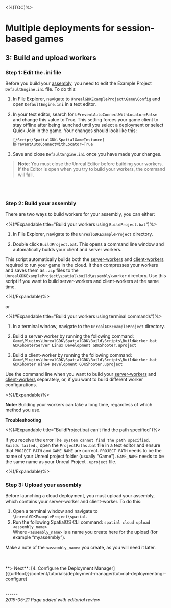 <%(TOC)%>
# Multiple deployments for session-based games
## 3: Build and upload workers 

### Step 1: Edit the .ini file

Before you build your [assembly]({{urlRoot}}/content/glossary#assembly), you need to edit the Example Project `DefaultEngine.ini` file. To do this:

1. In File Explorer, navigate to `UnrealGDKExampleProject\Game\Config` and open `DefaultEngine.ini` in a text editor.
1. In your text editor, search for `bPreventAutoConnectWithLocator=False` and change this value to `True`. This setting forces your game client to stay offline after being launched until you select a deployment or select Quick Join in the game. Your changes should look like this:
    
    ```
    [/Script/SpatialGDK.SpatialGameInstance]
    bPreventAutoConnectWithLocator=True
    ```
1. Save and close `DefaultEngine.ini` once you have made your changes. 

> **Note**: You must close the Unreal Editor before building your workers. If the Editor is open when you try to build your workers, the command will fail.
</br>
</br>

### Step 2: Build your assembly

There are two ways to build workers for your assembly, you can either:

<%(#Expandable title="Build your workers using `BuildProject.bat`")%>

1. In File Explorer, navigate to the `UnrealGDKExampleProject` directory.

2. Double click `BuildProject.bat`. This opens a command line window and automatically builds your client and server workers.

This script automatically builds both the [server-workers]({{urlRoot}}/content/glossary#server-workers) and [client-workers]({{urlRoot}}/content/glossary#client-workers) required to run your game in the cloud. It then compresses your workers and saves them as `.zip` files to the `UnrealGDKExampleProject\spatial\build\assembly\worker` directory. Use this script if you want to build server-workers and client-workers at the same time.

<%(/Expandable)%>

or

<%(#Expandable title="Build your workers using terminal commands")%>

1. In a terminal window, navigate to the `UnrealGDKExampleProject` directory.

1. Build a server-worker by running the following command: `Game\Plugins\UnrealGDK\SpatialGDK\Build\Scripts\BuildWorker.bat GDKShooterServer Linux Development GDKShooter.uproject`
2. Build a client-worker by running the following command: `Game\Plugins\UnrealGDK\SpatialGDK\Build\Scripts\BuildWorker.bat GDKShooter Win64 Development GDKShooter.uproject`

Use the command line when you want to build your [server-workers]({{urlRoot}}/content/glossary#server-workers) and [client-workers]({{urlRoot}}/content/glossary#client-workers) separately, or, if you want to build different worker configurations.

<%(/Expandable)%>

**Note:** Building your workers can take a long time, regardless of which method you use. 

**Troubleshooting**</br>


<%(#Expandable title="BuildProject.bat can’t find the path specified")%>

If you receive the error `The system cannot find the path specified. Builds failed.`, open the `ProjectPaths.bat` file in a text editor and ensure that `PROJECT_PATH` and `GAME_NAME` are correct. `PROJECT_PATH` needs to be the name of your Unreal project folder (usually “Game”). `GAME_NAME` needs to be the same name as your Unreal Project `.uproject` file.  

<%(/Expandable)%>

### Step 3: Upload your assembly

Before launching a cloud deployment, you must upload your assembly, which contains your server-worker and client-worker. To do this:

1. Open a terminal window and navigate to `\UnrealGDKExampleProject\spatial`.
2. Run the following SpatialOS CLI command: `spatial cloud upload <assembly_name>`
<br/>Where `<assembly_name>` is a name you create here for the upload (for example “myassembly”).

Make a note of the `<assembly_name>` you create, as you will need it later. 

</br>
</br>
**> Next**: [4. Configure the Deployment Manager]({{urlRoot}}/content/tutorials/deployment-manager/tutorial-deploymentmgr-configure)


<br/>------<br/>
_2019-05-21 Page added with editorial review_
